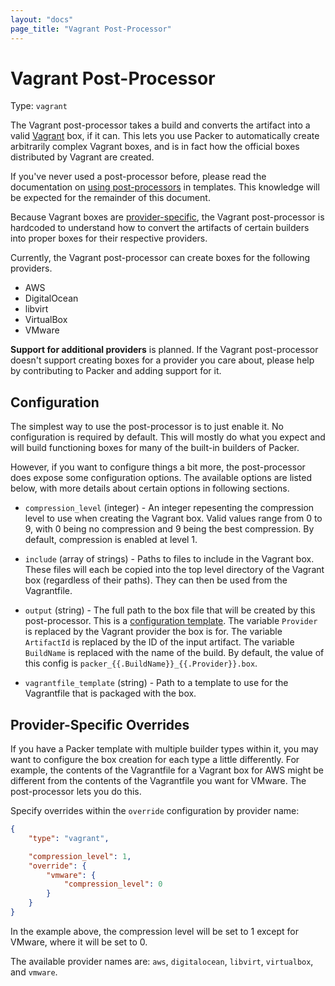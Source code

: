 ```yaml
---
layout: "docs"
page_title: "Vagrant Post-Processor"
---
```


# Vagrant Post-Processor

Type: `vagrant`

The Vagrant post-processor takes a build and converts the artifact
into a valid [Vagrant](http://www.vagrantup.com) box, if it can.
This lets you use Packer to automatically create arbitrarily complex
Vagrant boxes, and is in fact how the official boxes distributed by
Vagrant are created.

If you've never used a post-processor before, please read the
documentation on [using post-processors](/docs/templates/post-processors.html)
in templates. This knowledge will be expected for the remainder of
this document.

Because Vagrant boxes are [provider-specific](http://docs.vagrantup.com/v2/boxes/format.html),
the Vagrant post-processor is hardcoded to understand how to convert
the artifacts of certain builders into proper boxes for their
respective providers.

Currently, the Vagrant post-processor can create boxes for the following
providers.

* AWS
* DigitalOcean
* libvirt
* VirtualBox
* VMware

<div class="alert alert-block alert-info">
<strong>Support for additional providers</strong> is planned. If the
Vagrant post-processor doesn't support creating boxes for a provider you
care about, please help by contributing to Packer and adding support for it.
</div>

## Configuration

The simplest way to use the post-processor is to just enable it. No
configuration is required by default. This will mostly do what you expect
and will build functioning boxes for many of the built-in builders of
Packer.

However, if you want to configure things a bit more, the post-processor
does expose some configuration options. The available options are listed
below, with more details about certain options in following sections.

* `compression_level` (integer) - An integer repesenting the
  compression level to use when creating the Vagrant box.  Valid
  values range from 0 to 9, with 0 being no compression and 9 being
  the best compression. By default, compression is enabled at level 1.

* `include` (array of strings) - Paths to files to include in the
  Vagrant box. These files will each be copied into the top level directory
  of the Vagrant box (regardless of their paths). They can then be used
  from the Vagrantfile.

* `output` (string) - The full path to the box file that will be created
  by this post-processor. This is a
  [configuration template](/docs/templates/configuration-templates.html).
  The variable `Provider` is replaced by the Vagrant provider the box is for.
  The variable `ArtifactId` is replaced by the ID of the input artifact.
  The variable `BuildName` is replaced with the name of the build.
  By default, the value of this config is `packer_{{.BuildName}}_{{.Provider}}.box`.

* `vagrantfile_template` (string) - Path to a template to use for the
  Vagrantfile that is packaged with the box.

## Provider-Specific Overrides

If you have a Packer template with multiple builder types within it,
you may want to configure the box creation for each type a little differently.
For example, the contents of the Vagrantfile for a Vagrant box for AWS might
be different from the contents of the Vagrantfile you want for VMware.
The post-processor lets you do this.

Specify overrides within the `override` configuration by provider name:

```json
{
    "type": "vagrant",

    "compression_level": 1,
    "override": {
        "vmware": {
            "compression_level": 0
        }
    }
}
```

In the example above, the compression level will be set to 1 except for
VMware, where it will be set to 0.

The available provider names are: `aws`, `digitalocean`, `libvirt`,
`virtualbox`, and `vmware`.
